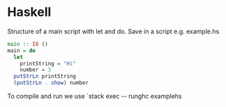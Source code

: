 # Haskell


Structure of a main script with let and do. Save in a script e.g. example.hs

```haskell
main :: IO ()
main = do
  let
    printString = "Hi"
    number = 3
  putStrLn printString
  (putStrLn . show) number


```
To compile and run we use `stack exec -- runghc examplehs
